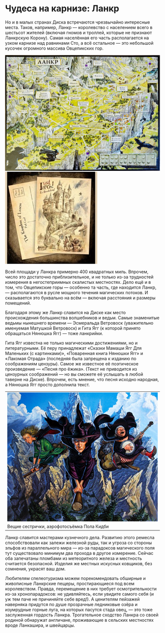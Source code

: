 # Чудеса на карнизе: Ланкр

Но и в малых странах Диска встречаются чрезвычайно интересные места. Таков, 
например, Ланкр — королевство с населением всего в шестьсот жителей (включая 
гномов и троллей, которые не признают Ланкрскую Корону). Самая населённая его 
часть располагается на узком карнизе над равнинами Сто, а всё остальное — это 
небольшой кусочек огромного массива Овцепикских гор.

![](images/lancre-board-game-rus.jpg) ![](images/kartochki-lankr-300x300.jpg)<br />

Всей площади у Ланкра примерно 400 квадратных миль. Впрочем, число это 
достаточно приблизительное, и не только из-за трудностей измерения в 
негостеприимных скалистых местностях. Дело ещё и в том, что Овцепикские горы — 
особенно та часть, где находится Ланкр, — располагаются в русле мощного 
течения магических потоков. И сказывается это буквально на всём — включая 
расстояния и размеры помещений.

Благодаря этому же Ланкр славится на Диске как место происхождения большинства 
волшебников и ведьм. Самые знаменитые ведьмы нынешнего времени — Эсмеральда 
Ветровоск (уважительно именуемая Матушкой Ветровоск) и Гита Ягг (к которой 
принято обращаться Нянюшка Ягг) — тоже ланкрийки.

Гита Ягг известна не только магическими достижениями, но и литературными. Её 
перу принадлежат «Сказки Мамаши Ягг Для Маленьких (с картинками)», «Поваренная 
книга Нянюшки Ягг» и «Лакомая Отрада» (последняя была запрещена к изданию по 
соображениям цензуры). Самое же известное её поэтическое произведение — «Песня 
про ёжика». (Текст не приводится из цензурных соображений — но вы сможете её 
услышать в любой таверне на Диске). Впрочем, есть мнение, что песня исходно 
народная, а Нянюшка Ягг просто дополнила текст.

|   |
|---|
|![](./images/wyrd-sisters.jpg)|
|Вещие сестрички, аэрофотосъёмка Пола Кидби|

Ланкр славится мастерами кузнечного дела. Развитию этого ремесла 
способствовали как залежи железной руды, так и угроза со стороны эльфов из 
параллельного мира — из-за парадоксов магического поля тут существовало 
минимум два прохода в другое измерение. Сейчас оба  запечатаны пломбами из 
метеоритного железа и местность считается безопасной. Изделия же местных 
искусных ковщиков, без сомнения, украсят ваш дом.

Любителям спелеотуризма можем порекомендовать обширные и живописные Ланкрские 
пещеры, простирающиеся под всем королевством. Правда, перемещение в них 
требует осмотрительности из-за хронопарадоксов: не удивляйтесь, если увидите 
самого себя (и уж тем паче не причиняйте себе вред!). А ценителям пейзажей 
наверняка придутся по душе прозрачные ледниковые озёра и изумрудные горные 
луга, на которых пасутся стада овец, — это тоже заслуженная гордость Ланкра. 
Трогательное сходство Ланкра со своей родиной обнаружат англичане, проживающие 
в сельских местностях вроде Ланкашира, и швейцарцы.
